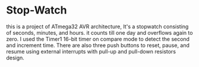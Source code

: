 # Stop-Watch
this is a project of ATmega32 AVR architecture, It's a stopwatch consisting of seconds, minutes, and hours. it counts till one day and overflows again to zero. I used the Timer1 16-bit timer on compare mode to detect the second and increment time. There are also three push buttons to reset, pause, and resume using external interrupts  with pull-up and pull-down resistors design. 
